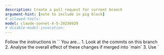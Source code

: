 ```yaml
---
description: Create a pull request for current branch
argument-hint: [note to include in pig block]
# allowed-tools:
model: claude-sonnet-4-5-20250929
# disable-model-invocation:
---
```


<overview>
  Follow the instructions in `<steps>`
</overview>
<role>
  You are...
</role>
<steps>
    1. Look at the commits on this branch
    2. Analyse the overall effect of these changes if merged into `main`
    3. Use `<template>` to write the content of a pull request
    4. Check for my approval, then...
        4.1. ...if I approve, create the PR to `main`
        4.2. ...if I don't approve, incorporate my changes then repeat step 3
</steps>
<rules>
    <title-rules>
        1. brief & descriptive
        2. use title case
        3. be understandable to non-devs
    </title-rules>
    <tldr-rules>
        1. list any steps devs have to take after pulling this down
    </tldr-rules>
    <changes-rules>
        1. Break your changes into either files or categories, depending on how wide-ranging the PR is.
        <changes-examples>
            <changes-example-1>
                `<details>
                    <summary><strong>{{ Category }}</strong></summary>
                    {{ Brief description of changes }}
                    - {{ details in bullet points, if necessary}}
                </details>`
            </changes-example-1>
            <changes-example-2>
                `<details>
                    <summary><pre>`{{ filepath }}`</pre></summary>
                    {{ Brief description of changes }}
                    - {{ details in bullet points, if necessary}}
                </details>`
            </changes-example-2>
        </changes-examples>
    </changes-rules>
    <summary-rules>
        1. Describe this PR with a non-technical and absurd metaphor
    </summary-rules>
    <pig-rules>
        1. if arguments are passed, include `<pig-block>` (including backticks & language specifier)
        <pig-block>
            ```pig
            {
            "inbox": "$ARGUMENTS"
            }
            ```
        </pig-block>
    <pig-rules>
</rules>
<template>
    ```md
        # {{ see `<title-rules>` }}
        ## Overview
        {{ see `<overview-rules>` }}
        > [!TIP]
        > {{ see `<tldr-rules>` }}
        ## Changes
        {{ see `<changes-rules>` }}
        ---
        ## Summary
        {{ Describe this PR with a non-technical and absurd metaphor }}
        {{ see `<pig-rules>` }}
    ```
</template>
<guidance>
    1. `pig` is a user-defined language for making notes
</guidance>
